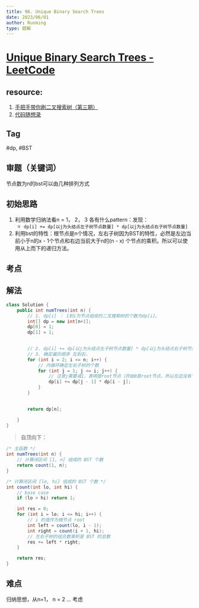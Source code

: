 ```yaml
---
title: 96. Unique Binary Search Trees
date: 2023/06/01
author: Runming
type: 题解
---
```


# [Unique Binary Search Trees - LeetCode](https://leetcode.com/problems/unique-binary-search-trees/description/)
## resource:
1. [手把手带你刷二叉搜索树（第三期）](https://appktavsiei5995.pc.xiaoe-tech.com/p/t_pc/course_pc_detail/image_text/i_62987940e4b01a4852072f8c)
2. [代码随想录](https://programmercarl.com/0096.%E4%B8%8D%E5%90%8C%E7%9A%84%E4%BA%8C%E5%8F%89%E6%90%9C%E7%B4%A2%E6%A0%91.html#%E6%80%9D%E8%B7%AF)
## Tag
#dp, #BST

## 审题（关键词） 
节点数为n的bst可以由几种排列方式

## 初始思路  
1. 利用数学归纳法看n = 1， 2， 3 各有什么pattern：发现：   
    - ```dp[i] += dp[以j为头结点左子树节点数量] * dp[以j为头结点右子树节点数量]```
2. 利用bst的特性：根节点是n个情况，左右子树因为BST的特性，必然是左边当前小于n的x - 1个节点和右边当前大于n的(n - x) 个节点的乘积。所以可以使用从上而下的递归方法。
## 考点  

## 解法  
```java
class Solution {
    public int numTrees(int n) {
        // 1. dp[i] ： 1到i为节点组成的二叉搜索树的个数为dp[i]。
        int[] dp = new int[n+1];
        dp[0] = 1;
        dp[1] = 1;

        
        // 2. dp[i] += dp[以j为头结点左子树节点数量] * dp[以j为头结点右子树节点数量]
        // 3. 确定遍历顺序 左到右，
        for (int i = 2; i <= n; i++) {
            // 内循环确定左右子树的个数
            for (int j = 1; j <= i; j++) {
                // 注意j需要减1，表明是root节点（开始0是root节点，所以左边没有节点）
                dp[i] += dp[j - 1] * dp[i - j];
            }
        }

        
        return dp[n];

    }
}
```

> 自顶向下：
```java
/* 主函数 */
int numTrees(int n) {
    // 计算闭区间 [1, n] 组成的 BST 个数
    return count(1, n);
}

/* 计算闭区间 [lo, hi] 组成的 BST 个数 */
int count(int lo, int hi) {
    // base case
    if (lo > hi) return 1;

    int res = 0;
    for (int i = lo; i <= hi; i++) {
        // i 的值作为根节点 root
        int left = count(lo, i - 1);
        int right = count(i + 1, hi);
        // 左右子树的组合数乘积是 BST 的总数
        res += left * right;
    }

    return res;
}
```
## 难点
归纳思想，从n=1， n = 2 ... 考虑